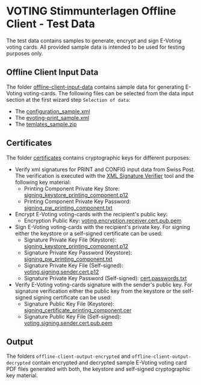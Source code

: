 # VOTING Stimmunterlagen Offline Client - Test Data

The test data contains samples to generate, encrypt and sign E-Voting voting cards. All provided sample data is intended to be used for testing purposes only.

## Offline Client Input Data

The folder [offline-client-input-data](./offline-client-input-data/) contains sample data for generating E-Voting voting-cards. The following files can be selected from the data input section at the first wizard step `Selection of data`:

- The [configuration_sample.xml](./offline-client-input-data/configuration_sample.xml)
- The [evoting-print_sample.xml](./offline-client-input-data/evoting-print_sample.xml)
- The [temlates_sample.zip](./offline-client-input-data/templates_sample.zip)

## Certificates

The folder [certificates](./certificates/) contains cryptographic keys for different purposes:

- Verify xml signatures for PRINT and CONFIG input data from Swiss Post. The verification is executed with the [XML Signature Verifier](https://gitlab.com/swisspost-evoting/verifier/verifier) tool and the following key material:
  - Printing Component Private Key Store: [signing_keystore_printing_component.p12](./certificates/keystore)
  - Printing Component Private Key Password: [signing_pw_printing_component.txt](./certificates/keystore)
- Encrypt E-Voting voting-cards with the recipient's public key:
  - Encryption Public Key: [voting.encryption.receiver.cert.pub.pem](./certificates/self-signed)
- Sign E-Voting voting-cards with the recipient's private key. For signing either the keystore or a self-signed certificate can be used:
  - Signature Private Key File (Keystore): [signing_keystore_printing_component.p12](./certificates/keystore)
  - Signature Private Key Password  (Keystore): [signing_pw_printing_component.txt](./certificates/keystore)
  - Signature Private Key File (Self-signed): [voting.signing.sender.cert.p12](./certificates/self-signed)
  - Signature Private Key Password (Self-signed): [cert.passwords.txt](./certificates/self-signed)
- Verify E-Voting voting-cards signature with the sender's public key. For signature verification either the public key from the keystore or the self-signed signing certificate can be used:
  - Signature Public Key File (Keystore): [signing_certificate_printing_component.cer](./certificates/keystore)
  - Signature Public Key File (Self-signed): [voting.signing.sender.cert.pub.pem](./certificates/self-signed)

## Output

The folders `offline-client-output-encrypted` and `offline-client-output-decrypted` contain encrypted and decrypted sample E-Voting voting card PDF files generated with both, the keystore and self-signed cryptographic key material.
